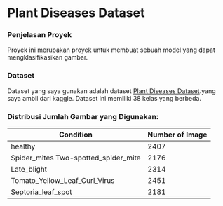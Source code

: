 # Plant Diseases Dataset 
### Penjelasan Proyek 
Proyek ini merupakan proyek untuk membuat sebuah model yang dapat mengklasifikasikan gambar.

### Dataset
Dataset yang saya gunakan adalah dataset [Plant Diseases Dataset](https://www.kaggle.com/datasets/vipoooool/new-plant-diseases-dataset).yang saya ambil dari kaggle. Dataset ini memiliki 38 kelas yang berbeda. 

### Distribusi Jumlah Gambar yang Digunakan:
| Condition       | Number of Image |
|------------|---------|
| healthy | 2407   |
| Spider_mites Two-spotted_spider_mite  |2176   |
| Late_blight  |2314   |
| Tomato_Yellow_Leaf_Curl_Virus  |2451   |
| Septoria_leaf_spot  |2181   |

